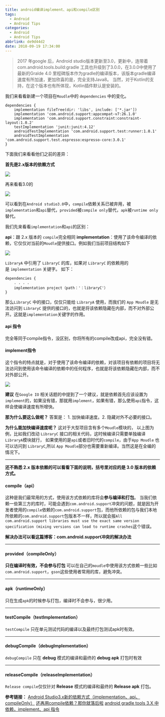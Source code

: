 ```yaml
---
title: android编译implement、api和compile区别
tags:
  - Android
  - Android Tips
categories:
  - Android
  - Android Tips
abbrlink: de9d44d2
date: 2018-09-19 17:34:00
---
```


> 2017 年google 后，Android studio版本更新至3.0，更新中，连带着com.android.tools.build:gradle 工具也升级到了3.0.0，在3.0.0中使用了最新的Gralde 4.0 里程碑版本作为gradle的编译版本，该版本gradle编译速度有所加速，更加欣喜的是，完全支持Java8。
>  当然，对于Kotlin的支持，在这个版本也有所体现，Kotlin插件默认是安装的。

我们来看看新建一个项目在`Moudle`中的 `dependencies` 中的变化。

```
dependencies {
    implementation fileTree(dir: 'libs', include: ['*.jar'])
    implementation 'com.android.support:appcompat-v7:26.1.0'
    implementation 'com.android.support.constraint:constraint-layout:1.0.2'
    testImplementation 'junit:junit:4.12'
    androidTestImplementation 'com.android.support.test:runner:1.0.1'
    androidTestImplementation 'com.android.support.test.espresso:espresso-core:3.0.1'
}
```

下面我们来看看他们之前的差异：

<!--more-->

**首先是2.x版本的依赖方式**



![](https://ws3.sinaimg.cn/large/006tNbRwly1fvezmhkutaj304h042we9.jpg) 

再来看看3.0的

![](https://ws3.sinaimg.cn/large/006tNbRwly1fvezmhiskgj306f05edfm.jpg)



可以看到在`Android studio3.0`中，`compile`依赖关系已被弃用，被`implementation`和`api`替代，`provided`被`compile only`替代，`apk`被`runtime only`替代。

我们先来看看`implementation`和`api`的区别：

**api**：跟 2.x 版本的 `compile`完全相同
**implementation**：使用了该命令编译的依赖，它仅仅对当前的`Moudle`提供接口。例如我们当前项目结构如下

![](https://ws3.sinaimg.cn/large/006tNbRwly1fvezmhgoxyj30a108xjrx.jpg)

`LibraryA` 中引用了 `LibraryC` 的库，如果对 `LibraryC` 的依赖用的是 `implementation` 关键字。 如下：

```
dependencies {
    . . . . 
    implementation project（path：'：libraryC'）
}
```

那么`LibraryC` 中的接口，仅仅只能给 `LibraryA` 使用，而我们的 `App Moudle` 是无法访问到 `LibraryC` 提供的接口的，也就是将该依赖隐藏在内部，而不对外部公开。这就是`implementation`关键字的作用。

#### api 指令

 完全等同于compile指令，没区别，你将所有的compile改成api，完全没有错。

#### implement指令

 这个指令的特点就是，对于使用了该命令编译的依赖，对该项目有依赖的项目将无法访问到使用该命令编译的依赖中的任何程序，也就是将该依赖隐藏在内部，而不对外部公开。

![](https://ws3.sinaimg.cn/large/006tNbRwly1fvezrsr2yhj30o306j3za.jpg) 

 

**建议**
在`Google IO` 相关话题的中提到了一个建议，就是依赖首先应该设置为`implement`的，如果没有错，那就用`implement`，如果有错，那么使用`api`指令，这样会使编译速度有所增快。

**那为什么要这么做呢？**
答案是： 1. 加快编译速度。2. 隐藏对外不必要的接口。

**为什么能加快编译速度呢？**
 这对于大型项目含有多个`Moudle`模块的， 以上图为例，比如我们改动 `LibraryC` 接口的相关代码，这时候编译只需要单独编译`LibraryA`模块就行， 如果使用的是`api`或者旧时代的`compile`，由于`App Moudle` 也可以访问到 `LibraryC`,所以 `App Moudle`部分也需要重新编译。当然这是在全编的情况下。

------

**还不熟悉 2.x 版本依赖的可以看看下面的说明，括号里对应的是 3.0 版本的依赖方式。**

#### compile（api）

这种是我们最常用的方式，使用该方式依赖的库将会**参与编译和打包**。
 当我们依赖一些第三方的库时，可能会遇到`com.android.support`冲突的问题，就是因为开发者使用的`compile`依赖的`com.android.support`包，而他所依赖的包与我们本地所依赖的`com.android.support`包版本不一样，所以就会报`All com.android.support libraries must use the exact same version specification (mixing versions can lead to runtime crashes`这个错误。

**解决办法可以看这篇博客：com.android.support冲突的解决办法**

------

#### provided（compileOnly）

**只在编译时有效，不会参与打包**
 可以在自己的`moudle`中使用该方式依赖一些比如`com.android.support`，`gson`这些使用者常用的库，避免冲突。

------

#### apk（runtimeOnly）

只在生成`apk`的时候参与打包，编译时不会参与，很少用。

------

#### testCompile（testImplementation）

`testCompile` 只在单元测试代码的编译以及最终打包测试apk时有效。

------

#### debugCompile（debugImplementation）

`debugCompile` 只在 **debug** 模式的编译和最终的 **debug apk** 打包时有效

------

#### releaseCompile（releaseImplementation）

`Release compile`仅仅针对 **Release** 模式的编译和最终的 **Release apk** 打包。

**参考链接：**
 [ Android Studio3.x新的依赖方式（implementation、api、compileOnly）](https://link.jianshu.com?t=http%3A%2F%2Fblog.csdn.net%2Fyuzhiqiang_1993%2Farticle%2Fdetails%2F78366985%3FlocationNum%3D6%26fps%3D1)
 [还再用compile依赖？那你就落后啦](https://link.jianshu.com?t=https%3A%2F%2Fjuejin.im%2Fpost%2F5a0a71466fb9a045196918ab)
 [android gradle tools 3.X 中依赖，implement、api 指令](https://link.jianshu.com?t=http%3A%2F%2Fblog.csdn.net%2Fsoslinken%2Farticle%2Fdetails%2F73114637)

 

  